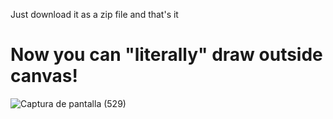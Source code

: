  Just download it as a zip file and that's it
 # Now you can "literally" draw outside canvas!
![Captura de pantalla (529)](https://github.com/user-attachments/assets/3189e510-d685-47b9-8a1c-8e4c33352201)
